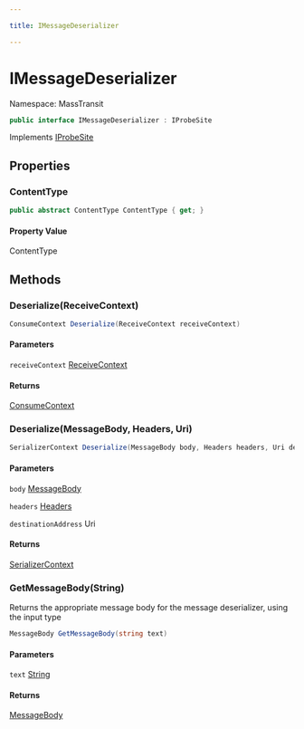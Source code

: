 ```yaml
---

title: IMessageDeserializer

---
```


# IMessageDeserializer

Namespace: MassTransit

```csharp
public interface IMessageDeserializer : IProbeSite
```

Implements [IProbeSite](../masstransit/iprobesite)

## Properties

### **ContentType**

```csharp
public abstract ContentType ContentType { get; }
```

#### Property Value

ContentType<br/>

## Methods

### **Deserialize(ReceiveContext)**

```csharp
ConsumeContext Deserialize(ReceiveContext receiveContext)
```

#### Parameters

`receiveContext` [ReceiveContext](../masstransit/receivecontext)<br/>

#### Returns

[ConsumeContext](../masstransit/consumecontext)<br/>

### **Deserialize(MessageBody, Headers, Uri)**

```csharp
SerializerContext Deserialize(MessageBody body, Headers headers, Uri destinationAddress)
```

#### Parameters

`body` [MessageBody](../masstransit/messagebody)<br/>

`headers` [Headers](../masstransit/headers)<br/>

`destinationAddress` Uri<br/>

#### Returns

[SerializerContext](../masstransit/serializercontext)<br/>

### **GetMessageBody(String)**

Returns the appropriate message body for the message deserializer, using the input type

```csharp
MessageBody GetMessageBody(string text)
```

#### Parameters

`text` [String](https://learn.microsoft.com/en-us/dotnet/api/system.string)<br/>

#### Returns

[MessageBody](../masstransit/messagebody)<br/>
